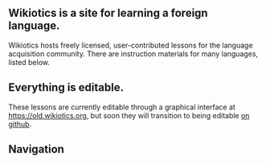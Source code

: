 ## Wikiotics is a site for learning a foreign language.

Wikiotics hosts freely licensed, user-contributed lessons for the language acquisition community.  There are instruction materials for many languages, listed below.

## Everything is editable.

These lessons are currently editable through a graphical interface at https://old.wikiotics.org, but soon they will transition to being editable [on github](https://github.com/wikiotics/wikiotics.org).

## Navigation
